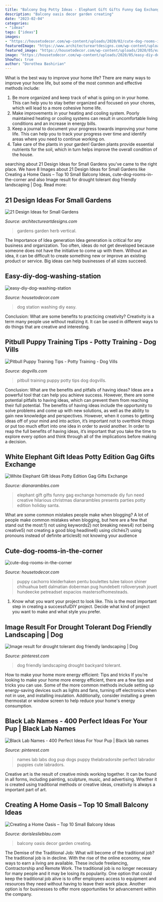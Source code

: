 ```yaml
---
title: "Balcony Dog Potty Ideas - Elephant Gift Gifts Funny Gag Exchange Homemade Diy Fun Need Creative Hilarious Christmas Dianarambles Presents Parties Potty Edition Holiday Santa"
description: "Balcony oasis decor garden creating"
date: "2023-02-04"
categories:
- "ideas"
tags: ["ideas"]
images:
- "https://housetodecor.com/wp-content/uploads/2020/02/cute-dog-rooms-in-the-corner.jpg"
featuredImage: "https://www.architectureartdesigns.com/wp-content/uploads/2015/11/204-630x836.jpg"
featured_image: "https://housetodecor.com/wp-content/uploads/2020/05/easy-diy-dog-washing-station.jpg"
image: "https://housetodecor.com/wp-content/uploads/2020/05/easy-diy-dog-washing-station.jpg"
ShowToc: true
author: "Dorothea Bashirian"
---
```



What is the best way to improve your home life?
There are many ways to improve your home life, but some of the most common and effective methods include: 
1. Be more organized and keep track of what is going on in your home. This can help you to stay better organized and focused on your chores, which will lead to a more cohesive home life. 
2. Make improvements in your heating and cooling system. Poorly maintained heating or cooling systems can result in uncomfortable living conditions and an increase in energy bills. 
3. Keep a journal to document your progress towards improving your home life. This can help you to track your progress over time and identify areas where you need to continue working on. 
4. Take care of the plants in your garden! Garden plants provide essential nutrients for the soil, which in turn helps improve the overall condition of the house.

	

		
searching about 21 Design Ideas for Small Gardens you've came to the right place. We have 8 Images about 21 Design Ideas for Small Gardens like Creating a Home Oasis – Top 10 Small Balcony Ideas, cute-dog-rooms-in-the-corner and also Image result for drought tolerant dog friendly landscaping | Dog. Read more:
		
    
## 21 Design Ideas For Small Gardens

<img loading=lazy src="https://www.architectureartdesigns.com/wp-content/uploads/2015/11/204-630x836.jpg" onerror="this.onerror=null;this.src='https://tse4.mm.bing.net/th?id=OIP.VGW_zJU6Dwpi7ydRTtF_pQHaJ0&amp;pid=15.1';" alt="21 Design Ideas for Small Gardens">

_Source: architectureartdesigns.com_

>gardens garden herb vertical. 

	

The Importance of Idea generation
Idea generation is critical for any business and organization. Too often, ideas do not get developed because someone does not have the initiative to come up with them. Without an idea, it can be difficult to create something new or improve an existing product or service. Big ideas can help businesses of all sizes succeed.

    
## Easy-diy-dog-washing-station

<img loading=lazy src="https://housetodecor.com/wp-content/uploads/2020/05/easy-diy-dog-washing-station.jpg" onerror="this.onerror=null;this.src='https://tse3.mm.bing.net/th?id=OIP.bMLf8-WE1PleM22rgUxCXAHaJ7&amp;pid=15.1';" alt="easy-diy-dog-washing-station">

_Source: housetodecor.com_

>dog station washing diy easy. 

	

Conclusion: What are some benefits to practicing creativity?
Creativity is a term many people use without realizing it. It can be used in different ways to do things that are creative and interesting.

    
## Pitbull Puppy Training Tips - Potty Training - Dog Vills

<img loading=lazy src="https://www.dogvills.com/wp-content/uploads/2015/03/Pitbull-potty-training-e1428588097332.jpg" onerror="this.onerror=null;this.src='https://tse3.mm.bing.net/th?id=OIP.O9GbyShrXD2m5U6qUTq30wHaJu&amp;pid=15.1';" alt="Pitbull Puppy Training Tips - Potty Training - Dog Vills">

_Source: dogvills.com_

>pitbull training puppy potty tips dog dogvills. 

	

Conclusion: What are the benefits and pitfalls of having ideas?
Ideas are a powerful tool that can help you achieve success. However, there are some potential pitfalls to having ideas, which can prevent them from reaching their full potential. The benefits of having ideas include the opportunity to solve problems and come up with new solutions, as well as the ability to gain new knowledge and perspectives. However, when it comes to getting ideas off of your mind and into action, it’s important not to overthink things or put too much effort into one idea in order to avoid another. In order to reap the full benefits of having ideas, it’s important that you take the time to explore every option and think through all of the implications before making a decision.

    
## White Elephant Gift Ideas Potty Edition Gag Gifts Exchange

<img loading=lazy src="https://dianarambles.com/wp-content/uploads/2012/12/Hilarious-White-Elephant-Gift-Ideas.jpg" onerror="this.onerror=null;this.src='https://tse4.mm.bing.net/th?id=OIP.YxY0BZ7_8Toab_mC99N2_gHaMN&amp;pid=15.1';" alt="White Elephant Gift Ideas Potty Edition Gag Gifts Exchange">

_Source: dianarambles.com_

>elephant gift gifts funny gag exchange homemade diy fun need creative hilarious christmas dianarambles presents parties potty edition holiday santa. 

	

What are some common mistakes people make when blogging?
A lot of people make common mistakes when blogging, but here are a few that stand out the most:1) not using keywords2) not breaking news4) not being creative5) not creating a good blog headline6) using clichés7) using pronouns instead of definite articles8) not knowing your audience

    
## Cute-dog-rooms-in-the-corner

<img loading=lazy src="https://housetodecor.com/wp-content/uploads/2020/02/cute-dog-rooms-in-the-corner.jpg" onerror="this.onerror=null;this.src='https://tse2.mm.bing.net/th?id=OIP.1j9r2A8vZADIv49Na7lUVAHaJ4&amp;pid=15.1';" alt="cute-dog-rooms-in-the-corner">

_Source: housetodecor.com_

>puppy cachorro kleiderhaken pentu boulettes tulee taloon shiner chihuahua bett dalmatian doberman pug hundebett rolloveryeah jouet hundeecke petreadset espacios mastersofhomesteads. 

	

1. Know what you want your project to look like. This is the most important step in creating a successfulDIY project. Decide what kind of project you want to make and what style you prefer.

    
## Image Result For Drought Tolerant Dog Friendly Landscaping | Dog

<img loading=lazy src="https://i.pinimg.com/736x/be/01/7f/be017fbdf08dadb6c94581eefa7eafd9.jpg" onerror="this.onerror=null;this.src='https://tse2.mm.bing.net/th?id=OIP.QLm1gYV-7nDEtl-0N4dmFwHaJ4&amp;pid=15.1';" alt="Image result for drought tolerant dog friendly landscaping | Dog">

_Source: pinterest.com_

>dog friendly landscaping drought backyard tolerant. 

	

How to make your home more energy efficient: Tips and tricks
If you're looking to make your home more energy efficient, there are a few tips and tricks you can use. Some of the more common methods include setting up energy-saving devices such as lights and fans, turning off electronics when not in use, and installing insulation. Additionally, consider installing a green thermostat or window screen to help reduce your home's energy consumption.

    
## Black Lab Names - 400 Perfect Ideas For Your Pup | Black Lab Names

<img loading=lazy src="https://i.pinimg.com/736x/0b/10/30/0b103062f1418a47a1c542e365ced7b8.jpg" onerror="this.onerror=null;this.src='https://tse1.mm.bing.net/th?id=OIP.Wl3FCbJuSAADKSLxHzOLxwHaPj&amp;pid=15.1';" alt="Black Lab Names - 400 Perfect Ideas For Your Pup | Black lab names">

_Source: pinterest.com_

>names lab labs dog pup dogs puppy thelabradorsite perfect labrador puppies cute labradors. 

	

Creative art is the result of creative minds working together. It can be found in all forms, including painting, sculpture, music, and advertising. Whether it is created using traditional methods or creative ideas, creativity is always a important part of art.

    
## Creating A Home Oasis – Top 10 Small Balcony Ideas

<img loading=lazy src="https://www.dorisleslieblau.com/wp-content/uploads/2019/06/balcony-decor-ideas-4.jpg" onerror="this.onerror=null;this.src='https://tse1.mm.bing.net/th?id=OIP.ptx54gn72dv6iLtKJushqwHaJC&amp;pid=15.1';" alt="Creating a Home Oasis – Top 10 Small Balcony Ideas">

_Source: dorisleslieblau.com_

>balcony oasis decor garden creating. 

	

The Demise of the Traditional Job: What will become of the traditional job?
The traditional job is in decline. With the rise of the online economy, new ways to earn a living are available. These include freelancing, Contractorship and Remote Work. The traditional job is no longer necessary for many people and it may be losing its popularity. One option that could keep the traditional job alive is to offer employees access to equipment and resources they need without having to leave their work place. Another option is for businesses to offer more opportunities for advancement within the company.

